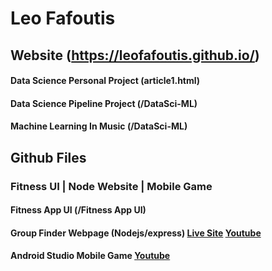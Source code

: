 # Leo Fafoutis

## Website (https://leofafoutis.github.io/)
#### Data Science Personal Project (article1.html)
#### Data Science Pipeline Project (/DataSci-ML)
#### Machine Learning In Music (/DataSci-ML)


## Github Files
### Fitness UI | Node Website | Mobile Game
#### Fitness App UI (/Fitness App UI)
#### Group Finder Webpage (Nodejs/express) [Live Site](https://leofafoutis-cmsc335project.onrender.com/) [Youtube](https://youtu.be/X5t-THX-kFg)
#### Android Studio Mobile Game [Youtube](https://www.youtube.com/watch?v=8rBBM2x-cxY)

